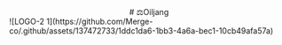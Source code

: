 <div style="text-align: center;">
# ⚖️Oiljang
</div>




</hr>
![LOGO-2 1](https://github.com/Merge-co/.github/assets/137472733/1ddc1da6-1bb3-4a6a-bec1-10cb49afa57a)


<!--


**Here are some ideas to get you started:**

🙋‍♀️ A short introduction - what is your organization all about?
🌈 Contribution guidelines - how can the community get involved?
👩‍💻 Useful resources - where can the community find your docs? Is there anything else the community should know?
🍿 Fun facts - what does your team eat for breakfast?
🧙 Remember, you can do mighty things with the power of [Markdown](https://docs.github.com/github/writing-on-github/getting-started-with-writing-and-formatting-on-github/basic-writing-and-formatting-syntax)
-->
